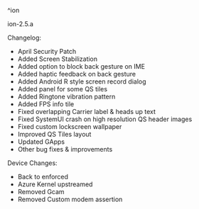 ^ion 

ion-2.5.a

Changelog: 
- April Security Patch 
- Added Screen Stabilization 
- Added option to block back gesture on IME 
- Added haptic feedback on back gesture 
- Added Android R style screen record dialog 
- Added panel for some QS tiles 
- Added Ringtone vibration pattern 
- Added FPS info tile 
- Fixed overlapping Carrier label & heads up text 
- Fixed SystemUI crash on high resolution QS header images 
- Fixed custom lockscreen wallpaper 
- Improved QS Tiles layout 
- Updated GApps
- Other bug fixes & improvements

Device Changes: 
- Back to enforced
- Azure Kernel upstreamed
- Removed Gcam 
- Removed Custom modem assertion

